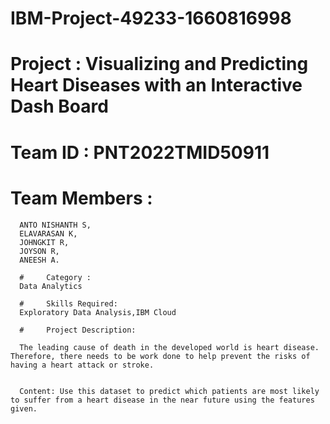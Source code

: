 # IBM-Project-49233-1660816998
#                                               Project : Visualizing and Predicting Heart Diseases with an Interactive Dash Board
#                                               Team ID : PNT2022TMID50911
#     Team Members :
      ANTO NISHANTH S,
      ELAVARASAN K,
      JOHNGKIT R,
      JOYSON R,
      ANEESH A.
      
      #     Category :
      Data Analytics
      
      #     Skills Required:
      Exploratory Data Analysis,IBM Cloud
      
      #     Project Description:
      
      The leading cause of death in the developed world is heart disease. Therefore, there needs to be work done to help prevent the risks of having a heart attack or stroke.


      Content: Use this dataset to predict which patients are most likely to suffer from a heart disease in the near future using the features given.
      
      
